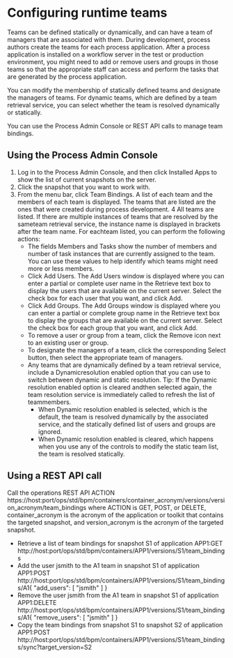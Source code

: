 # Configuring runtime teams

Teams can be defined statically or dynamically, and can have a team of managers that are
associated with them. During development, process authors create the teams for each process
application. After a process application is installed on a workflow server in the test or production
environment, you might need to add or remove users and groups in those teams so that the appropriate
staff can access and perform the tasks that are generated by the process application.

You can modify the membership of statically defined teams and designate the managers of teams.
For dynamic teams, which are defined by a team retrieval service, you can select whether the team is
resolved dynamically or statically.

You can use the Process Admin Console or REST API calls to
manage team bindings.

## Using the Process Admin Console

1. Log in to the Process Admin Console, and then click
Installed Apps to show the list of current snapshots on the server.
2. Click the snapshot that you want to work with.
3. From the menu bar, click Team Bindings. A list of each team and the
members of each team is displayed. The teams that are listed are the ones that were created during
process development.
4 All teams are listed. If there are multiple instances of teams that are resolved by the sameteam retrieval service, the instance name is displayed in brackets after the team name. For eachteam listed, you can perform the following actions:
    - The fields Members and Tasks show the number of
members and number of task instances that are currently assigned to the team. You can use these
values to help identify which teams might need more or less members.
    - Click Add Users. The Add Users window is displayed
where you can enter a partial or complete user name in the Retrieve text box
to display the users that are available on the current server. Select the check box for each user
that you want, and click Add.
    - Click Add Groups. The Add Groups window is displayed
where you can enter a partial or complete group name in the Retrieve text box
to display the groups that are available on the current server. Select the check box for each group
that you want, and click Add.
    - To remove a user or group from a team, click the Remove icon next to an
existing user or group.
    - To designate the managers of a team, click the corresponding Select
button, then select the appropriate team of managers.
    - Any teams that are dynamically defined by a team retrieval service, include a Dynamicresolution enabled option that you can use to switch between dynamic and static resolution. Tip: If the Dynamic resolution enabled option is cleared andthen selected again, the team resolution service is immediately called to refresh the list of teammembers.
        - When Dynamic resolution enabled is selected, which is the default, the
team is resolved dynamically by the associated service, and the statically defined list of users and
groups are ignored.
        - When Dynamic resolution enabled is cleared, which happens when you use
any of the controls to modify the static team list, the team is resolved statically.

## Using a REST API call

Call the operations REST API ACTION
https://host:port/ops/std/bpm/containers/container\_acronym/versions/version\_acronym/team\_bindings
where ACTION is GET, POST, or DELETE, container\_acronym is the acronym of the
application or toolkit that contains the targeted snapshot, and version\_acronym
is the acronym of the targeted snapshot.

- Retrieve a list of team bindings for snapshot S1 of application
APP1:GET http://host:port/ops/std/bpm/containers/APP1/versions/S1/team\_bindings
- Add the user jsmith to the A1 team in snapshot S1 of application
APP1:POST http://host:port/ops/std/bpm/containers/APP1/versions/S1/team\_bindings/A1{
  "add\_users": [
    "jsmith"
  ]
}
- Remove the user jsmith from the A1 team in snapshot S1 of application
APP1:DELETE http://host:port/ops/std/bpm/containers/APP1/versions/S1/team\_bindings/A1{
  "remove\_users": [
    "jsmith"
  ]
}
- Copy the team bindings from snapshot S1 to snapshot S2 of application
APP1:POST http://host:port/ops/std/bpm/containers/APP1/versions/S1/team\_bindings/sync?target\_version=S2